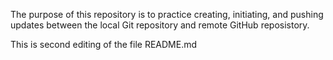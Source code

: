 The purpose of this repository is to practice creating, initiating, and pushing updates
between the local Git repository and remote GitHub reposistory.

This is second editing of the file README.md